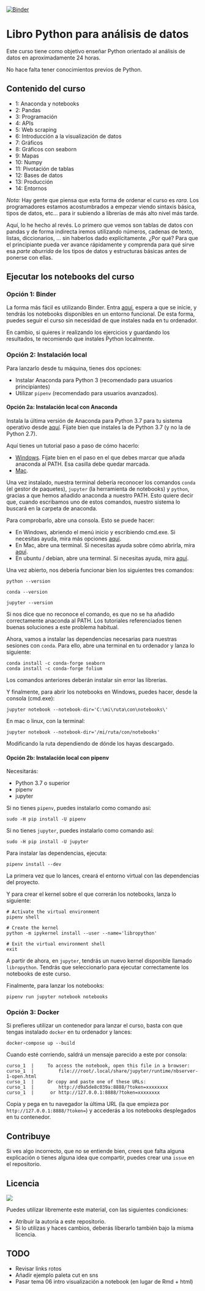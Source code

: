 [![Binder](https://mybinder.org/badge_logo.svg)](https://mybinder.org/v2/gh/koldLight/curso-python-analisis-datos/master)

# Libro Python para análisis de datos

Este curso tiene como objetivo enseñar Python orientado al análisis de datos en aproximadamente 24 horas.

No hace falta tener conocimientos previos de Python.

## Contenido del curso

* 1: Anaconda y notebooks
* 2: Pandas
* 3: Programación
* 4: APIs
* 5: Web scraping
* 6: Introducción a la visualización de datos
* 7: Gráficos
* 8: Gráficos con seaborn
* 9: Mapas
* 10: Numpy
* 11: Pivotación de tablas
* 12: Bases de datos
* 13: Producción
* 14: Entornos

_Nota:_ Hay gente que piensa que esta forma de ordenar el curso es _rara_. Los programadores estamos acostumbrados a empezar viendo sintaxis básica, tipos de datos, etc... para ir subiendo a librerías de más alto nivel más tarde.

Aquí, lo he hecho al revés. Lo primero que vemos son tablas de datos con pandas y de forma indirecta iremos utilizando números, cadenas de texto, listas, diccionarios, ... sin haberlos dado explícitamente. ¿Por qué? Para que el principiante pueda ver avance rápidamente y comprenda para qué sirve esa _parte aburrida_ de los tipos de datos y estructuras básicas antes de ponerse con ellas.

## Ejecutar los notebooks del curso

### Opción 1: Binder

La forma más fácil es utilizando Binder. Entra [aquí](https://mybinder.org/v2/gh/koldLight/curso-python-analisis-datos/master), espera a que se inicie, y tendrás los notebooks disponibles en un entorno funcional. De esta forma, puedes seguir el curso sin necesidad de que instales nada en tu ordenador.

En cambio, si quieres ir realizando los ejercicios y guardando los resultados, te recomiendo que instales Python localmente.

### Opción 2: Instalación local

Para lanzarlo desde tu máquina, tienes dos opciones:

* Instalar Anaconda para Python 3 (recomendado para usuarios principiantes)
* Utilizar `pipenv` (recomendado para usuarios avanzados).

#### Opción 2a: Instalación local con Anaconda

Instala la última versión de Anaconda para Python 3.7 para tu sistema operativo desde [aquí](https://www.anaconda.com/download). Fíjate bien que instales la de Python 3.7 (y no la de Python 2.7).

Aquí tienes un tutorial paso a paso de cómo hacerlo:

* [Windows](https://www.datacamp.com/community/tutorials/installing-anaconda-windows). Fíjate bien en el paso en el que debes marcar que añada anaconda al PATH. Esa casilla debe quedar marcada.
* [Mac](https://www.datacamp.com/community/tutorials/installing-anaconda-mac-os-x).

Una vez instalado, nuestra terminal debería reconocer los comandos `conda` (el gestor de paquetes), `jupyter` (la herramienta de notebooks) y `python`, gracias a que hemos añadido anaconda a nuestro PATH. Esto quiere decir que, cuando escribamos uno de estos comandos, nuestro sistema lo buscará en la carpeta de anaconda. 

Para comprobarlo, abre una consola. Esto se puede hacer:

* En Windows, abriendo el menú inicio y escribiendo cmd.exe. Si necesitas ayuda, mira más opciones [aquí](https://www.lifewire.com/how-to-open-command-prompt-2618089).
* En Mac, abre una terminal. Si necesitas ayuda sobre cómo abrirla, mira [aquí](https://blog.teamtreehouse.com/introduction-to-the-mac-os-x-command-line).
* En ubuntu / debian, abre una terminal. Si necesitas ayuda, mira [aquí](https://www.lifewire.com/ways-to-open-a-terminal-console-window-using-ubuntu-4075024).

Una vez abierto, nos debería funcionar bien los siguientes tres comandos:

```
python --version

conda --version

jupyter --version
```

Si nos dice que no reconoce el comando, es que no se ha añadido correctamente anaconda al PATH. Los tutoriales referenciados tienen buenas soluciones a este problema habitual.

Ahora, vamos a instalar las dependencias necesarias para nuestras sesiones con `conda`. Para ello, abre una terminal en tu ordenador y lanza lo siguiente:

```
conda install -c conda-forge seaborn
conda install -c conda-forge folium
```

Los comandos anteriores deberán instalar sin error las librerías.

Y finalmente, para abrir los notebooks en Windows, puedes hacer, desde la consola (cmd.exe):

```
jupyter notebook --notebook-dir='C:\mi\ruta\con\notebooks\'
```

En mac o linux, con la terminal:

```
jupyter notebook --notebook-dir='/mi/ruta/con/notebooks'
```

Modificando la ruta dependiendo de dónde los hayas descargado.

#### Opción 2b: Instalación local con pipenv

Necesitarás:

  * Python 3.7 o superior
  * pipenv
  * jupyter

Si no tienes `pipenv`, puedes instalarlo como comando así:

```
sudo -H pip install -U pipenv
```

Si no tienes `jupyter`, puedes instalarlo como comando así:

```
sudo -H pip install -U jupyter
```

Para instalar las dependencias, ejecuta:

```
pipenv install --dev
```

La primera vez que lo lances, creará el entorno virtual con las dependencias del proyecto.

Y para crear el kernel sobre el que correrán los notebooks, lanza lo siguiente:

```
# Activate the virtual environment
pipenv shell

# Create the kernel
python -m ipykernel install --user --name='libropython'

# Exit the virtual environment shell
exit
```

A partir de ahora, en `jupyter`, tendrás un nuevo kernel disponible llamado `libropython`. Tendrás que seleccionarlo para ejecutar correctamente los notebooks de este curso.

Finalmente, para lanzar los notebooks:

```
pipenv run jupyter notebook notebooks
```

### Opción 3: Docker

Si prefieres utilizar un contenedor para lanzar el curso, basta con que tengas instalado `docker` en tu ordenador y lances:

```
docker-compose up --build
```

Cuando esté corriendo, saldrá un mensaje parecido a este por consola:

```
curso_1  |     To access the notebook, open this file in a browser:
curso_1  |         file:///root/.local/share/jupyter/runtime/nbserver-1-open.html
curso_1  |     Or copy and paste one of these URLs:
curso_1  |         http://d9a5de8c039a:8888/?token=xxxxxxxx
curso_1  |      or http://127.0.0.1:8888/?token=xxxxxxxx
```

Copia y pega en tu navegador la última URL (la que empieza por `http://127.0.0.1:8888/?token=`) y accederás a los notebooks desplegados en tu contenedor.

## Contribuye

Si ves algo incorrecto, que no se entiende bien, crees que falta alguna explicación o tienes alguna idea que compartir, puedes crear una `issue` en el repositorio.

## Licencia

[![](http://i.creativecommons.org/l/by-sa/4.0/88x31.png)](http://creativecommons.org/licenses/by-sa/4.0/)

Puedes utilizar libremente este material, con las siguientes condiciones:

* Atribuir la autoría a este repositorio.
* Si lo utilizas y haces cambios, deberás liberarlo también bajo la misma licencia.

## TODO

* Revisar links rotos
* Añadir ejemplo paleta cut en sns
* Pasar tema 06 intro visualización a notebook (en lugar de Rmd + html)
